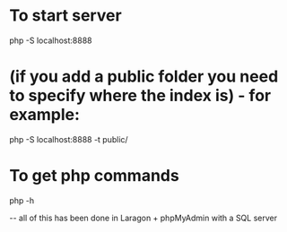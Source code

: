 # To start server

php -S localhost:8888

# (if you add a public folder you need to specify where the index is) - for example:

php -S localhost:8888 -t public/

# To get php commands

php -h


-- all of this has been done in Laragon + phpMyAdmin with a SQL server
